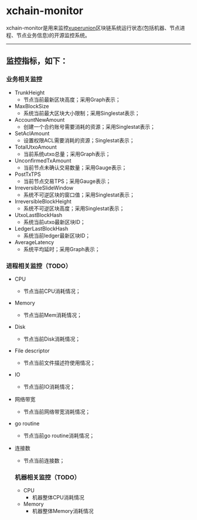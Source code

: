 # xchain-monitor

xchain-monitor是用来监控[xuperunion](https://github.com/xuperchain/xuperunion)区块链系统运行状态(包括机器、节点进程、节点业务信息)的开源监控系统。

-----------
## 监控指标，如下：

### 业务相关监控

* TrunkHeight
  - 节点当前最新区块高度；采用Graph表示；
* MaxBlockSize
  - 系统当前最大区块大小限制；采用Singlestat表示；
* AccountNewAmount
  - 创建一个合约账号需要消耗的资源；采用Singlestat表示；
* SetAclAmount
  - 设置权限ACL需要消耗的资源；Singlestat表示；
* TotalUtxoAmount
  - 当前系统utxo总量；采用Graph表示；
* UnconfirmedTxAmount
  - 当前节点未确认交易数量；采用Gauge表示；
* PostTxTPS
  - 当前节点交易TPS；采用Gauge表示；
* IrreversibleSlideWindow
  - 系统不可逆区块的窗口值；采用Singlestat表示；
* IrreversibleBlockHeight
  - 系统不可逆区块高度；采用Singlestat表示；
* UtxoLastBlockHash
  - 系统当前utxo最新区块ID；
* LedgerLastBlockHash
  - 系统当前ledger最新区块ID；
* AverageLatency
  - 系统平均延时；采用Graph表示；
  
### 进程相关监控（TODO）

* CPU
  - 节点当前CPU消耗情况；
* Memory
  - 节点当前Mem消耗情况；
* Disk
  - 节点当前Disk消耗情况；
* File descriptor
  - 节点当前文件描述符使用情况；
* IO
  - 节点当前IO消耗情况；
* 网络带宽
  - 节点当前网络带宽消耗情况；
* go routine
  - 节点当前go routine消耗情况；
* 连接数
  - 节点当前连接数；
  
  ### 机器相关监控（TODO）
  
  * CPU
    - 机器整体CPU消耗情况
  * Memory
    - 机器整体Memory消耗情况
